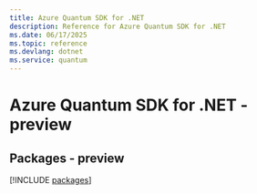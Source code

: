 ```yaml
---
title: Azure Quantum SDK for .NET
description: Reference for Azure Quantum SDK for .NET
ms.date: 06/17/2025
ms.topic: reference
ms.devlang: dotnet
ms.service: quantum
---
```

# Azure Quantum SDK for .NET - preview
## Packages - preview
[!INCLUDE [packages](quantum-index.md)]